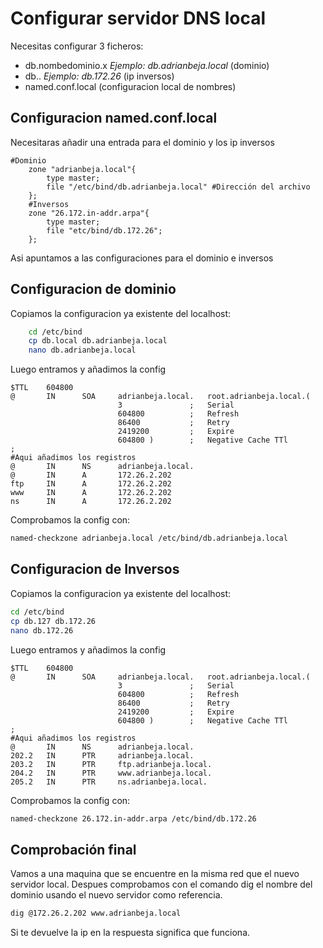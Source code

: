 # Configurar servidor DNS local

Necesitas configurar 3 ficheros: 

* db.nombedominio.x *Ejemplo: db.adrianbeja.local* (dominio)
* db.<ip>.<ip> *Ejemplo: db.172.26* (ip inversos)
* named.conf.local (configuracion local de nombres)

## Configuracion named.conf.local

Necesitaras añadir una entrada para el dominio y los ip inversos

~~~nano
#Dominio
    zone "adrianbeja.local"{
        type master;
        file "/etc/bind/db.adrianbeja.local" #Dirección del archivo
    };
    #Inversos
    zone "26.172.in-addr.arpa"{
        type master;
        file "etc/bind/db.172.26";
    };
~~~

Asi apuntamos a las configuraciones para el dominio e inversos

## Configuracion de dominio

Copiamos la configuracion ya existente del localhost:

~~~bash
    cd /etc/bind
    cp db.local db.adrianbeja.local
    nano db.adrianbeja.local
~~~

Luego entramos y añadimos la config
~~~nano
$TTL    604800
@       IN      SOA     adrianbeja.local.   root.adrianbeja.local.(
                        3               ;   Serial
                        604800          ;   Refresh
                        86400           ;   Retry
                        2419200         ;   Expire
                        604800 )        ;   Negative Cache TTl
;
#Aqui añadimos los registros
@       IN      NS      adrianbeja.local.
@       IN      A       172.26.2.202
ftp     IN      A       172.26.2.202
www     IN      A       172.26.2.202
ns      IN      A       172.26.2.202

~~~
Comprobamos la config con:
~~~bash
named-checkzone adrianbeja.local /etc/bind/db.adrianbeja.local
~~~
## Configuracion de Inversos

Copiamos la configuracion ya existente del localhost:

~~~bash
cd /etc/bind
cp db.127 db.172.26
nano db.172.26
~~~

Luego entramos y añadimos la config
~~~nano
$TTL    604800
@       IN      SOA     adrianbeja.local.   root.adrianbeja.local.(
                        3               ;   Serial
                        604800          ;   Refresh
                        86400           ;   Retry
                        2419200         ;   Expire
                        604800 )        ;   Negative Cache TTl
;
#Aqui añadimos los registros
@       IN      NS      adrianbeja.local.
202.2   IN      PTR     adrianbeja.local.
203.2   IN      PTR     ftp.adrianbeja.local.
204.2   IN      PTR     www.adrianbeja.local.
205.2   IN      PTR     ns.adrianbeja.local.

~~~

Comprobamos la config con:
~~~bash
named-checkzone 26.172.in-addr.arpa /etc/bind/db.172.26
~~~

## Comprobación final

Vamos a una maquina que se encuentre en la misma red que el nuevo servidor local. Despues comprobamos con el comando dig el nombre del dominio usando el nuevo servidor como referencia.

~~~bash
dig @172.26.2.202 www.adrianbeja.local
~~~

Si te devuelve la ip en la respuesta significa que funciona.